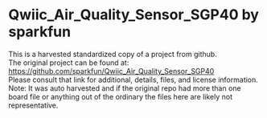 
# Qwiic_Air_Quality_Sensor_SGP40 by sparkfun  
This is a harvested standardized copy of a project from github.  
The original project can be found at:  
https://github.com/sparkfun/Qwiic_Air_Quality_Sensor_SGP40  
Please consult that link for additional, details, files, and license information.  
Note: It was auto harvested and if the original repo had more than one board file or anything out of the ordinary the files here are likely not representative.  
    